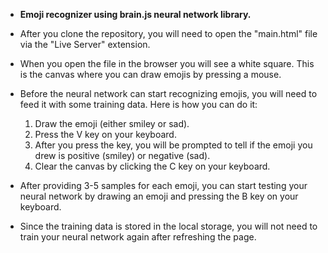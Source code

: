 - <b>Emoji recognizer using brain.js neural network library.</b>

- After you clone the repository, you will need to open the "main.html" file via the "Live Server" extension.

- When you open the file in the browser you will see a white square. This is the canvas where you can draw emojis by pressing a mouse.
  
- Before the neural network can start recognizing emojis, you will need to feed it with some training data. Here is how you can do it:
  
    1. Draw the emoji (either smiley or sad).
    2. Press the V key on your keyboard.
    3. After you press the key, you will be prompted to tell if the emoji you drew is positive (smiley) or negative (sad).
    4. Clear the canvas by clicking the C key on your keyboard.

- After providing 3-5 samples for each emoji, you can start testing your neural network by drawing an emoji and pressing the B key on your keyboard.

- Since the training data is stored in the local storage, you will not need to train your neural network again after refreshing the page.
  
